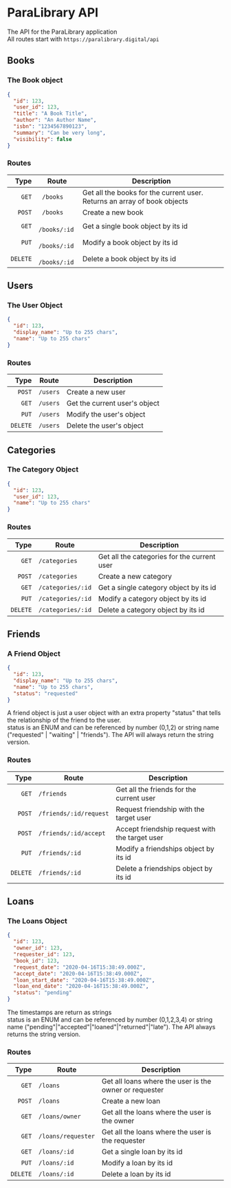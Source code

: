 # ParaLibrary API
The API for the ParaLibrary application\
All routes start with `https://paralibrary.digital/api`

## Books
### The Book object
```json
{
  "id": 123,
  "user_id": 123,
  "title": "A Book Title",
  "author": "An Author Name",
  "isbn": "1234567890123",
  "summary": "Can be very long",
  "visibility": false
}
```
### Routes
 Type | Route | Description 
 ---:| --- | --- 
`   GET`|` /books`     | Get all the books for the current user. Returns an array of book objects
`  POST`|` /books`     | Create a new book
`   GET`|` /books/:id` | Get a single book object by its id
`   PUT`|` /books/:id` | Modify a book object by its id
`DELETE`|` /books/:id` | Delete a book object by its id

## Users
### The User Object
```json
{
  "id": 123,
  "display_name": "Up to 255 chars",
  "name": "Up to 255 chars"
}
```
### Routes
 Type | Route | Description 
 ---:| --- | --- 
`  POST`|`/users` | Create a new user
`   GET`|`/users` | Get the current user's object
`   PUT`|`/users` | Modify the user's object
`DELETE`|`/users` | Delete the user's object

## Categories
### The Category Object
```json
{
  "id": 123,
  "user_id": 123,
  "name": "Up to 255 chars"
}
```
### Routes
 Type | Route | Description 
 ---:| --- | --- 
`   GET`|`/categories`     | Get all the categories for the current user
`  POST`|`/categories`     | Create a new category
`   GET`|`/categories/:id` | Get a single category object by its id
`   PUT`|`/categories/:id` | Modify a category object by its id
`DELETE`|`/categories/:id` | Delete a category object by its id

## Friends
### A Friend Object
```json
{
  "id": 123,
  "display_name": "Up to 255 chars",
  "name": "Up to 255 chars",
  "status": "requested"
}
```
A friend object is just a user object with an extra property "status" that tells the relationship of the friend to the user.\
status is an ENUM and can be referenced by number (0,1,2) or string name ("requested" | "waiting" | "friends"). The API will always return the string version.
### Routes
 Type | Route | Description 
 ---:| --- | --- 
`   GET`|`/friends`             | Get all the friends for the current user
`  POST`|`/friends/:id/request` | Request friendship with the target user
`  POST`|`/friends/:id/accept`  | Accept friendship request with the target user
`   PUT`|`/friends/:id`         | Modify a friendships object by its id
`DELETE`|`/friends/:id`         | Delete a friendships object by its id

## Loans
### The Loans Object
```json
{
  "id": 123,
  "owner_id": 123,
  "requester_id": 123,
  "book_id": 123,
  "request_date": "2020-04-16T15:38:49.000Z",
  "accept_date": "2020-04-16T15:38:49.000Z",
  "loan_start_date": "2020-04-16T15:38:49.000Z",
  "loan_end_date": "2020-04-16T15:38:49.000Z",
  "status": "pending"
}
```
The timestamps are return as strings\
status is an ENUM and can be referenced by number (0,1,2,3,4) or string name ("pending"|"accepted"|"loaned"|"returned"|"late"). The API always returns the string version.
### Routes
 Type | Route | Description 
 ---:| --- | --- 
`   GET`|`/loans`           | Get all loans where the user is the owner or requester
`  POST`|`/loans`           | Create a new loan
`   GET`|`/loans/owner`     | Get all the loans where the user is the owner
`   GET`|`/loans/requester` | Get all the loans where the user is the requester
`   GET`|`/loans/:id`       | Get a single loan by its id
`   PUT`|`/loans/:id`       | Modify a loan by its id
`DELETE`|`/loans/:id`       | Delete a loan by its id
